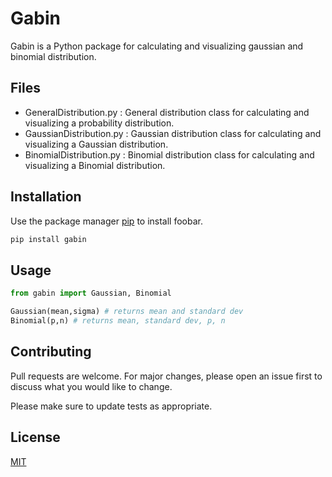 # Gabin

Gabin is a Python package for calculating and visualizing  gaussian and binomial distribution. 


## Files
<ul>
<li>GeneralDistribution.py : General distribution class for calculating and visualizing a probability distribution.</li>
<li>GaussianDistribution.py : Gaussian distribution class for calculating and visualizing a Gaussian distribution.</li>
<li>BinomialDistribution.py : Binomial distribution class for calculating and visualizing a Binomial distribution.</li>
</ul>

## Installation

Use the package manager [pip](https://pip.pypa.io/en/stable/) to install foobar.

```bash
pip install gabin
```

## Usage

```python
from gabin import Gaussian, Binomial

Gaussian(mean,sigma) # returns mean and standard dev
Binomial(p,n) # returns mean, standard dev, p, n
```

## Contributing
Pull requests are welcome. For major changes, please open an issue first to discuss what you would like to change.

Please make sure to update tests as appropriate.

## License
[MIT](https://choosealicense.com/licenses/mit/)